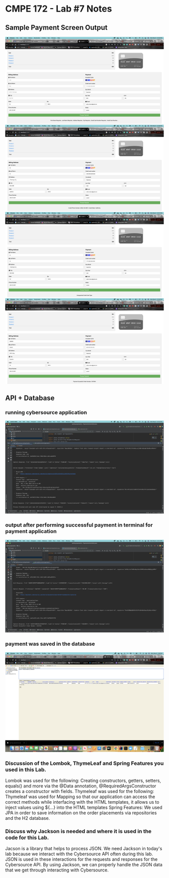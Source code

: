 # CMPE 172 - Lab #7 Notes
## Sample Payment Screen Output
![Github Webhook](./images/multiple.png)
![Github Webhook](./images/two_invalid.png)
![Github Webhook](./images/unsupported_credit.png)
![Github Webhook](./images/success.png)

## API + Database
### running cybersource application
![Github Webhook](./images/cybersource.png)
### output after performing successful payment in terminal for payment application
![Github Webhook](./images/payments.png)
### payment was saved in the database
![Github Webhook](./images/database.png)

### Discussion of the Lombok, ThymeLeaf and Spring Features you used in this Lab.
 Lombok was used for the following: Creating constructors, getters, setters, equals() and more via the @Data annotation, @RequiredArgsConstructor  creates a constructor with fields. 
 Thymeleaf was used for the following: Thymeleaf was used for Mapping so that our application can access the correct methods while interfacing with the HTML templates, it allows us to inject values using ${...} into the HTML templates
 Spring Features: We used JPA in order to save information on the order placements via repositories and the H2 database. 
 
 ### Discuss why Jackson is needed and where it is used in the code for this Lab.
 Jacson is a library that helps to process JSON. We need Jackson in today's lab because we interact with the Cybersource API often during this lab. JSON is used in these interactions for the requests and responses for the Cybersource API. By using Jackson, we can properly handle the JSON data that we get through interacting with Cybersource. 


